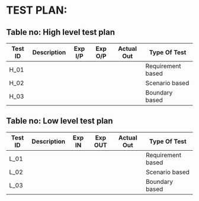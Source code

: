 
# TEST PLAN:

## Table no: High level test plan

| **Test ID** | **Description**                                              | **Exp I/P** | **Exp O/P** | **Actual Out** |**Type Of Test**  |    
|-------------|--------------------------------------------------------------|------------|-------------|----------------|------------------|
|  H_01       |                                                              |              |             |               |Requirement based |
|  H_02       |                                                              |              |              |              |Scenario based    |
|  H_03       |                                                              |              |              |              |Boundary based    |

## Table no: Low level test plan

| **Test ID** | **Description**                                              | **Exp IN** | **Exp OUT** | **Actual Out** |**Type Of Test**  |    
|-------------|--------------------------------------------------------------|------------|-------------|----------------|------------------|
|  L_01       |                                                              |              |             |                |Requirement based |
|  L_02       |                                                              |              |             |                |Scenario based    |
|  L_03       |                                                              |              |             |                |Boundary based    |
